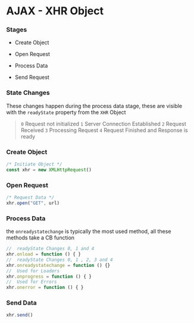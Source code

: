 # AJAX - XHR Object

### Stages

- Create Object

- Open Request

- Process Data

- Send Request

### State Changes

These changes happen during the process data stage, these are visible with the `readyState` property from the `XHR` Object

> `0` Request not initialized
> `1` Server Connection Established
> `2` Request Received
> `3` Processing Request
> `4` Request Finished and Response is ready

### Create Object

```javascript
/* Initiate Object */
const xhr = new XMLHttpRequest()
```

### Open Request

```javascript
/* Request Data */
xhr.open("GET", url)
```

### Process Data

the `onreadystatechange` is typically the most used method, all these methods take a CB function

```javascript
//  readyState Changes 0, 1 and 4
xhr.onload = function () { }
//  readyState Changes 0, 1 , 2, 3 and 4
xhr.onreadystatechange = function () {}
//  Used for Loaders
xhr.onprogress = function () { }
//  Used for Errors
xhr.onerror = function () { }
```

### Send Data

```javascript
xhr.send()
```
